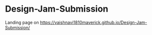 # Design-Jam-Submission
Landing page on https://vaishnavi1810maverick.github.io/Design-Jam-Submission/
